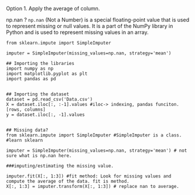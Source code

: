 Option 1. 
Apply the average of column. 


np.nan ?
	`np.nan` (Not a Number) is a special floating-point value that is used to represent missing or null values. It is a part of the NumPy library in Python and is used to represent missing values in an array.
```
from sklearn.impute import SimpleImputer 

imputer = SimpleImputer(missing_values=np.nan, strategy='mean')
```



```
## Importing the libraries
import numpy as np
import matplotlib.pyplot as plt
import pandas as pd


## Importing the dataset
dataset = pd.read_csv('Data.csv')
X = dataset.iloc[:, :-1].values #iloc-> indexing, pandas funciton. [rows, columns]
y = dataset.iloc[:, -1].values


## Missing data?
from sklearn.impute import SimpleImputer #SimpleImputer is a class. #learn sklearn

imputer = SimpleImputer(missing_values=np.nan, strategy='mean') # not sure what is np.nan here.      

###imputing/estimating the missing value.

imputer.fit(X[:, 1:3]) #fit method: Look for missing values and compute the average of the data. fit is method.
X[:, 1:3] = imputer.transform(X[:, 1:3]) # replace nan to average.




```
